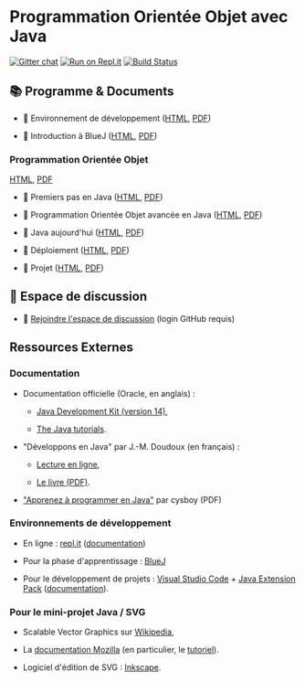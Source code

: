 
Programmation Orientée Objet avec Java
================================================================================

[![Gitter chat](https://badges.gitter.im/boisgera/python-pandoc.svg)](https://gitter.im/POO-Java/community#)
[![Run on Repl.it](https://repl.it/badge/github/boisgera/POO-Java)](https://repl.it/github/boisgera/POO-Java) [![Build Status](https://github.com/boisgera/POO-Java/workflows/main/badge.svg)](https://github.com/boisgera/POO-Java/actions)

## :books: Programme & Documents 
 
  - :blue_book: Environnement de développement ([HTML](https://boisgera.github.io/POO-Java/Environnement.html), 
    [PDF](https://boisgera.github.io/POO-Java/Environnement.pdf))

  - :blue_book: Introduction à BlueJ ([HTML](https://boisgera.github.io/POO-Java/BlueJ.html), 
    [PDF](https://boisgera.github.io/POO-Java/BlueJ.pdf))

### Programmation Orientée Objet 

[HTML](https://boisgera.github.io/POO-Java/POO.html), [PDF](https://boisgera.github.io/POO-Java/POO.pdf)

  - :blue_book: Premiers pas en Java ([HTML](https://boisgera.github.io/POO-Java/Java-first-steps.html),
    [PDF](https://boisgera.github.io/POO-Java/Java-first-steps.pdf))

  - :blue_book: Programmation Orientée Objet avancée en Java ([HTML](https://boisgera.github.io/POO-Java/Java-avance.html),
    [PDF](https://boisgera.github.io/POO-Java/Java-avance.pdf))

  - :blue_book: Java aujourd'hui ([HTML](https://boisgera.github.io/POO-Java/Java%20aujourd'hui.html), 
    [PDF](https://boisgera.github.io/POO-Java/Java%20aujourd'hui.pdf))

  - :blue_book: Déploiement ([HTML](https://boisgera.github.io/POO-Java/Déploiement.html), 
    [PDF](https://boisgera.github.io/POO-Java/Déploiement.pdf))

  - :blue_book: Projet ([HTML](https://boisgera.github.io/POO-Java/Projet.html), 
    [PDF](https://boisgera.github.io/POO-Java/Projet.pdf))

## :speech_balloon: Espace de discussion

  - :speech_balloon: [Rejoindre l'espace de discussion](https://gitter.im/POO-Java/community#) (login GitHub requis)
 
## Ressources Externes

### Documentation 

  - Documentation officielle (Oracle, en anglais) :
   
      - [Java Development Kit (version 14)](https://docs.oracle.com/en/java/javase/14/),

      - [The Java tutorials](https://docs.oracle.com/javase/tutorial/).


  - "Développons en Java" par J.-M. Doudoux (en français) :
  
    - [Lecture en ligne](http://www.jmdoudoux.fr/java/dej/index.htm), 
    
    - [Le livre (PDF)](http://jmdoudoux.fr/java/dej/dej_2_20.pdf).

  - ["Apprenez à programmer en Java"](http://user.oc-static.com/pdf/10601-apprenez-a-programmer-en-java.pdf)  par cysboy (PDF)
  

### Environnements de développement

  - En ligne : [repl.it](https://repl.it) ([documentation](https://docs.repl.it/))
  
  - Pour la phase d'apprentissage : [BlueJ](https://www.bluej.org/)

  - Pour le développement de projets : [Visual Studio Code](https://code.visualstudio.com/) + [Java Extension Pack](https://marketplace.visualstudio.com/items?itemName=vscjava.vscode-java-pack) ([documentation](https://code.visualstudio.com/docs/languages/java)).

### Pour le mini-projet Java / SVG

  - Scalable Vector Graphics sur [Wikipedia](https://fr.wikipedia.org/wiki/Scalable_Vector_Graphics),

  - La [documentation Mozilla](https://developer.mozilla.org/fr/docs/Web/SVG)
    (en particulier, le [tutoriel](https://developer.mozilla.org/fr/docs/Web/SVG/Tutoriel)).
  
  - Logiciel d'édition de SVG : [Inkscape](https://inkscape.org/).
